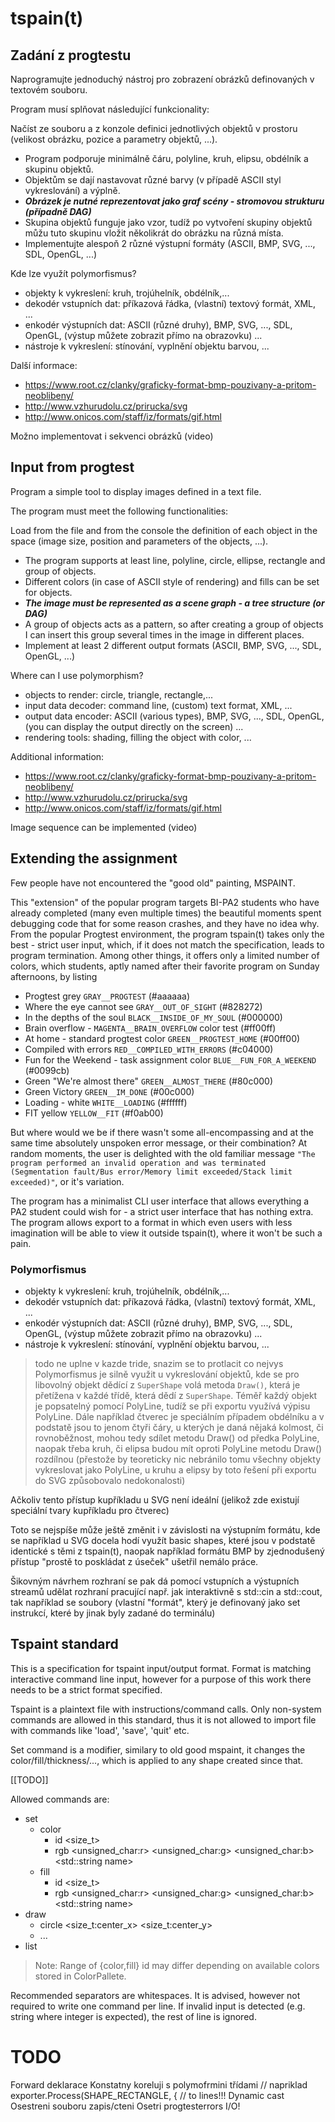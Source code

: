 # tspain(t)

## Zadání z progtestu
Naprogramujte jednoduchý nástroj pro zobrazení obrázků definovaných v textovém souboru.

Program musí splňovat následující funkcionality:

Načíst ze souboru a z konzole definici jednotlivých objektů v prostoru (velikost obrázku, pozice a parametry objektů, ...).
- Program podporuje minimálně čáru, polyline, kruh, elipsu, obdélník a skupinu objektů.
- Objektům se dají nastavovat různé barvy (v případě ASCII styl vykreslování) a výplně.
- ***Obrázek je nutné reprezentovat jako graf scény - stromovou strukturu (případně DAG)***
- Skupina objektů funguje jako vzor, tudíž po vytvoření skupiny objektů můžu tuto skupinu vložit několikrát do obrázku na různá místa.
- Implementujte alespoň 2 různé výstupní formáty (ASCII, BMP, SVG, ..., SDL, OpenGL, ...)

Kde lze využít polymorfismus?

- objekty k vykreslení: kruh, trojúhelník, obdélník,...
- dekodér vstupních dat: příkazová řádka, (vlastní) textový formát, XML, ...
- enkodér výstupních dat: ASCII (různé druhy), BMP, SVG, ..., SDL, OpenGL, (výstup můžete zobrazit přímo na obrazovku) ...
- nástroje k vykreslení: stínování, vyplnění objektu barvou, ...

Další informace:

- https://www.root.cz/clanky/graficky-format-bmp-pouzivany-a-pritom-neoblibeny/
- http://www.vzhurudolu.cz/prirucka/svg
- http://www.onicos.com/staff/iz/formats/gif.html

Možno implementovat i sekvenci obrázků (video)


## Input from progtest
Program a simple tool to display images defined in a text file.

The program must meet the following functionalities:

Load from the file and from the console the definition of each object in the space (image size, position and parameters of the objects, ...).
- The program supports at least line, polyline, circle, ellipse, rectangle and group of objects.
- Different colors (in case of ASCII style of rendering) and fills can be set for objects.
- ***The image must be represented as a scene graph - a tree structure (or DAG)***
- A group of objects acts as a pattern, so after creating a group of objects I can insert this group several times in the image in different places.
- Implement at least 2 different output formats (ASCII, BMP, SVG, ..., SDL, OpenGL, ...)

Where can I use polymorphism?

- objects to render: circle, triangle, rectangle,...
- input data decoder: command line, (custom) text format, XML, ...
- output data encoder: ASCII (various types), BMP, SVG, ..., SDL, OpenGL, (you can display the output directly on the screen) ...
- rendering tools: shading, filling the object with color, ...

Additional information:

- https://www.root.cz/clanky/graficky-format-bmp-pouzivany-a-pritom-neoblibeny/
- http://www.vzhurudolu.cz/prirucka/svg
- http://www.onicos.com/staff/iz/formats/gif.html

Image sequence can be implemented (video)

## Extending the assignment

Few people have not encountered the "good old" painting, MSPAINT.

This "extension" of the popular program targets BI-PA2 students who have already completed (many even multiple times) 
the beautiful moments spent debugging code that for some reason crashes, and they have no idea why. 
From the popular Progtest environment, the program tspain(t) takes only the best - strict user input, which, 
if it does not match the specification, leads to program termination.
Among other things, it offers only a limited number of colors, which students, aptly named after their favorite program on
Sunday afternoons, by listing

- Progtest grey `GRAY__PROGTEST` (#aaaaaa)
- Where the eye cannot see `GRAY__OUT_OF_SIGHT` (#828272)
- In the depths of the soul `BLACK__INSIDE_OF_MY_SOUL` (#000000)
- Brain overflow - `MAGENTA__BRAIN_OVERFLOW` color test (#ff00ff)
- At home - standard progtest color `GREEN__PROGTEST_HOME` (#00ff00)
- Compiled with errors `RED__COMPILED_WITH_ERRORS` (#c04000)
- Fun for the Weekend - task assignment color `BLUE__FUN_FOR_A_WEEKEND` (#0099cb)
- Green "We're almost there" `GREEN__ALMOST_THERE` (#80c000)
- Green Victory `GREEN__IM_DONE` (#00c000)
- Loading - white `WHITE__LOADING` (#ffffff)
- FIT yellow `YELLOW__FIT` (#f0ab00)


But where would we be if there wasn't some all-encompassing and at the same time absolutely unspoken error message, 
or their combination? At random moments, the user is delighted with the old familiar message
`"The program performed an invalid operation and was terminated (Segmentation fault/Bus error/Memory limit exceeded/Stack limit exceeded)"`,
or it's variation. 

The program has a minimalist CLI user interface that allows everything a PA2 student could wish for - a strict
user interface that has nothing extra.
The program allows export to a format in which even users with less imagination will be able to view it 
outside tspain(t), where it won't be such a pain.

### Polymorfismus 


- objekty k vykreslení: kruh, trojúhelník, obdélník,...
- dekodér vstupních dat: příkazová řádka, (vlastní) textový formát, XML, ...
- enkodér výstupních dat: ASCII (různé druhy), BMP, SVG, ..., SDL, OpenGL, (výstup můžete zobrazit přímo na obrazovku) ...
- nástroje k vykreslení: stínování, vyplnění objektu barvou, ...

> todo ne uplne v kazde tride, snazim se to protlacit co nejvys 
Polymorfismus je silně využit u vykreslování objektů, kde se pro libovolný objekt dědící z `SuperShape` volá metoda `Draw()`, 
která je přetížena v každé třídě, která dědí z `SuperShape`. Téměř každý objekt je popsatelný pomocí PolyLine, 
tudíž se při exportu využívá výpisu PolyLine.
Dále například čtverec je speciálním případem obdélníku a v podstatě jsou to jenom čtyři čáry, u kterých je daná nějaká
kolmost, či rovnoběžnost, mohou tedy sdílet metodu Draw() od předka PolyLine, naopak třeba kruh, či elipsa budou mít 
oproti PolyLine metodu Draw() rozdílnou (přestože by teoreticky nic nebránilo tomu všechny objekty vykreslovat jako 
PolyLine, u kruhu a elipsy by toto řešení při exportu do SVG způsobovalo nedokonalosti)


Ačkoliv tento přístup kupříkladu u SVG není ideální (jelikož zde existují speciální tvary kupříkladu pro čtverec)

Toto se nejspíše může ještě změnit i v závislosti na výstupním formátu, kde 
se například u SVG docela hodí využít basic shapes, které jsou v podstatě identické s těmi z tspain(t), naopak například 
formátu BMP by zjednodušený přístup "prostě to poskládat z úseček" ušetřil nemálo práce. 

Šikovným návrhem rozhraní se pak dá pomocí vstupních a výstupních streamů udělat rozhraní pracující např. jak interaktivně
s std::cin a std::cout, tak například se soubory (vlastní "formát", který je definovaný jako set instrukcí, které by jinak 
byly zadané do terminálu)


## Tspaint standard 

This is a specification for tspaint input/output format. Format is matching interactive command line input, however 
for a purpose of this work there needs to be a strict format specified.

Tspaint is a plaintext file with instructions/command calls. Only non-system commands are allowed in this standard, 
thus it is not allowed to import file with commands like 'load', 'save', 'quit' etc. 

Set command is a modifier, similary to old good mspaint, it changes the color/fill/thickness/..., which is applied to 
any shape created since that. 

[[TODO]]

Allowed commands are:
- set
  - color
    - id <size_t>
    - rgb <unsigned_char:r> <unsigned_char:g> <unsigned_char:b> <std::string name> 
  - fill
    - id <size_t> 
    - rgb <unsigned_char:r> <unsigned_char:g> <unsigned_char:b> <std::string name>
- draw
  - circle <size_t:center_x> <size_t:center_y> 
  - ...
- list

> Note: Range of {color,fill} id may differ depending on available colors stored in ColorPallete. 

Recommended separators are whitespaces. It is advised, however not required to write one command per line. 
If invalid input is detected (e.g. string where integer is expected), the rest of line is ignored.


# TODO
Forward deklarace
Konstatny koreluji s polymofrmini třídami // napriklad     exporter.Process(SHAPE_RECTANGLE, { // to lines!!!
Dynamic cast
Osestreni souboru zapis/cteni
Osetri progtesterrors I/O! 
